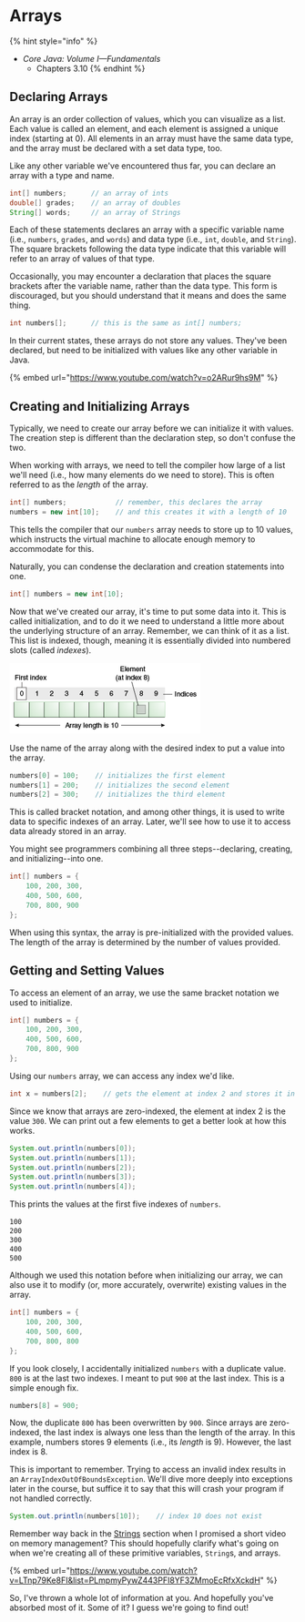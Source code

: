 # Arrays

{% hint style="info" %}
* _Core Java: Volume I—Fundamentals_
  * Chapters 3.10
{% endhint %}

## Declaring Arrays

An array is an order collection of values, which you can visualize as a list. Each value is called an element, and each element is assigned a unique index \(starting at 0\). All elements in an array must have the same data type, and the array must be declared with a set data type, too.

Like any other variable we've encountered thus far, you can declare an array with a type and name.

```java
int[] numbers;      // an array of ints
double[] grades;    // an array of doubles
String[] words;     // an array of Strings
```

Each of these statements declares an array with a specific variable name \(i.e., `numbers`, `grades`, and `words`\) and data type \(i.e., `int`, `double`, and `String`\). The square brackets following the data type indicate that this variable will refer to an array of values of that type.

Occasionally, you may encounter a declaration that places the square brackets after the variable name, rather than the data type. This form is discouraged, but you should understand that it means and does the same thing.

```java
int numbers[];      // this is the same as int[] numbers;
```

In their current states, these arrays do not store any values. They've been declared, but need to be initialized with values like any other variable in Java.

{% embed url="https://www.youtube.com/watch?v=o2ARur9hs9M" %}

## Creating and Initializing Arrays

Typically, we need to create our array before we can initialize it with values. The creation step is different than the declaration step, so don't confuse the two.

When working with arrays, we need to tell the compiler how large of a list we'll need \(i.e., how many elements do we need to store\). This is often referred to as the _length_ of the array.

```java
int[] numbers;            // remember, this declares the array
numbers = new int[10];    // and this creates it with a length of 10
```

This tells the compiler that our `numbers` array needs to store up to 10 values, which instructs the virtual machine to allocate enough memory to accommodate for this.

Naturally, you can condense the declaration and creation statements into one.

```java
int[] numbers = new int[10];
```

Now that we've created our array, it's time to put some data into it. This is called initialization, and to do it we need to understand a little more about the underlying structure of an array. Remember, we can think of it as a list. This list is indexed, though, meaning it is essentially divided into numbered slots \(called _indexes_\).

![](../.gitbook/assets/array-visualization.png)

Use the name of the array along with the desired index to put a value into the array.

```java
numbers[0] = 100;    // initializes the first element
numbers[1] = 200;    // initializes the second element
numbers[2] = 300;    // initializes the third element
```

This is called bracket notation, and among other things, it is used to write data to specific indexes of an array. Later, we'll see how to use it to access data already stored in an array.

You might see programmers combining all three steps--declaring, creating, and initializing--into one.

```java
int[] numbers = {
    100, 200, 300,
    400, 500, 600,
    700, 800, 900
};
```

When using this syntax, the array is pre-initialized with the provided values. The length of the array is determined by the number of values provided.

## Getting and Setting Values

To access an element of an array, we use the same bracket notation we used to initialize.

```java
int[] numbers = {
    100, 200, 300,
    400, 500, 600,
    700, 800, 900
};
```

Using our `numbers` array, we can access any index we'd like.

```java
int x = numbers[2];    // gets the element at index 2 and stores it in x
```

Since we know that arrays are zero-indexed, the element at index 2 is the value `300`. We can print out a few elements to get a better look at how this works.

```java
System.out.println(numbers[0]);
System.out.println(numbers[1]);
System.out.println(numbers[2]);
System.out.println(numbers[3]);
System.out.println(numbers[4]);
```

This prints the values at the first five indexes of `numbers`.

```text
100
200
300
400
500
```

Although we used this notation before when initializing our array, we can also use it to modify \(or, more accurately, overwrite\) existing values in the array.



```java
int[] numbers = {
    100, 200, 300,
    400, 500, 600,
    700, 800, 800
};
```

If you look closely, I accidentally initialized `numbers` with a duplicate value. `800` is at the last two indexes. I meant to put `900` at the last index. This is a simple enough fix.

```java
numbers[8] = 900;
```

Now, the duplicate `800` has been overwritten by `900`. Since arrays are zero-indexed, the last index is always one less than the length of the array. In this example, numbers stores 9 elements \(i.e., its _length_ is 9\). However, the last index is 8.

This is important to remember. Trying to access an invalid index results in an `ArrayIndexOutOfBoundsException`. We'll dive more deeply into exceptions later in the course, but suffice it to say that this will crash your program if not handled correctly.

```java
System.out.println(numbers[10]);    // index 10 does not exist
```

Remember way back in the [Strings](strings.md) section when I promised a short video on memory management? This should hopefully clarify what's going on when we're creating all of these primitive variables, `String`s, and arrays.

{% embed url="https://www.youtube.com/watch?v=LTnp79Ke8FI&list=PLmpmyPywZ443PFI8YF3ZMmoEcRfxXckdH" %}

So, I've thrown a whole lot of information at you. And hopefully you've absorbed most of it. Some of it? I guess we're going to find out!

